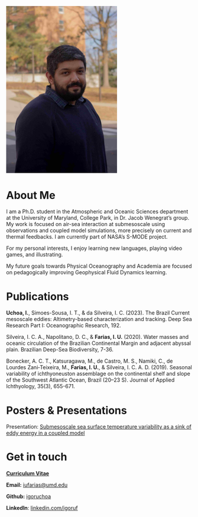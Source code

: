 <img src="assets/igoruf_photo.jpeg" alt="Igors Headshot" width="300"/>

# About Me

I am a Ph.D. student in the Atmospheric and Oceanic Sciences department at the University of Maryland, College Park, in Dr. Jacob Wenegrat’s group. My work is focused on air-sea interaction at submesoscale using observations and coupled model simulations, more precisely on current and thermal feedbacks. I am currently part of NASA’s S-MODE project. 

For my personal interests, I enjoy learning new languages, playing video games, and illustrating. 

My future goals towards Physical Oceanography and Academia are focused on pedagogically improving Geophysical Fluid Dynamics learning.


# Publications

**Uchoa, I.**, Simoes-Sousa, I. T., & da Silveira, I. C. (2023). The Brazil Current mesoscale eddies: Altimetry-based characterization and tracking. Deep Sea Research Part I: Oceanographic Research, 192.

Silveira, I. C. A., Napolitano, D. C., & **Farias, I. U.** (2020). Water masses and oceanic circulation of the Brazilian Continental Margin and adjacent abyssal plain. Brazilian Deep-Sea Biodiversity, 7-36.

Bonecker, A. C. T., Katsuragawa, M., de Castro, M. S., Namiki, C., de Lourdes Zani‐Teixeira, M., **Farias, I. U.**, & Silveira, I. C. A. D. (2019). Seasonal variability of ichthyoneuston assemblage on the continental shelf and slope of the Southwest Atlantic Ocean, Brazil (20–23 S). Journal of Applied Ichthyology, 35(3), 655-671.

# Posters & Presentations
Presentation: [Submesoscale sea surface temperature variability as a sink of
eddy energy in a coupled model](./assets/Ocean_Lunch_Seminar_.pdf)


# Get in touch
[**Curriculum Vitae**](./assets/Igor_s_CV.pdf)

**Email:** iufarias@umd.edu

**Github:** [igoruchoa](https://github.com/igoruchoa)

**LinkedIn**: [linkedin.com/igoruf](https://www.linkedin.com/in/igoruf/)
